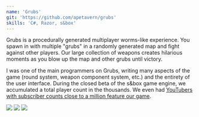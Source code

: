 ```yaml
---
name: 'Grubs'
git: 'https://github.com/apetavern/grubs'
skills: 'C#, Razor, s&box'
---
```


Grubs is a procedurally generated multiplayer worms-like experience. You spawn in with multiple "grubs" in a randomly generated map and fight against other players. Our large collection of weapons creates hilarious moments as you blow up the map and other grubs until victory.

I was one of the main programmers on Grubs, writing many aspects of the game (round system, weapon component system, etc.) and the entirety of the user interface. During the closed beta of the s&box game engine, we accumulated a total player count in the thousands. We even had [YouTubers with subscriber counts close to a million feature our game](https://youtu.be/flcAvTeu1sw).

<Img src="ex1.jpg" />

<Img src="ex2.jpg" />

<Img src="ex3.jpg" />
